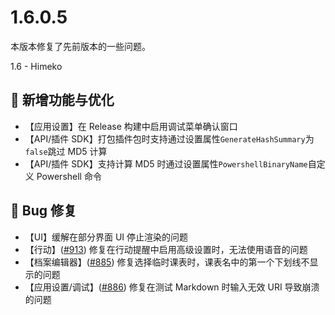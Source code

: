 # 1.6.0.5

本版本修复了先前版本的一些问题。

1.6 - Himeko

## 🚀 新增功能与优化

- 【应用设置】在 Release 构建中启用调试菜单确认窗口
- 【API/插件 SDK】打包插件包时支持通过设置属性`GenerateHashSummary`为`false`跳过 MD5 计算
- 【API/插件 SDK】支持计算 MD5 时通过设置属性`PowershellBinaryName`自定义 Powershell 命令

## 🐛 Bug 修复

- 【UI】缓解在部分界面 UI 停止渲染的问题
- 【行动】([#913](https://github.com/ClassIsland/ClassIsland/issues/913)) 修复在行动提醒中启用高级设置时，无法使用语音的问题
- 【档案编辑器】([#885](https://github.com/ClassIsland/ClassIsland/issues/885)) 修复选择临时课表时，课表名中的第一个下划线不显示的问题
- 【应用设置/调试】([#886](https://github.com/ClassIsland/ClassIsland/issues/886)) 修复在测试 Markdown 时输入无效 URI 导致崩溃的问题

<!-- generated by git-cliff -->
